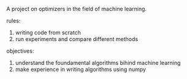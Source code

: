 A project on optimizers in the field of machine learning.

rules:

1. writing code from scratch 
2. run experiments and compare different methods 

objectives:

1. understand the foundamental algorithms bihind machine learning 
2. make experience in writing algorithms using numpy 